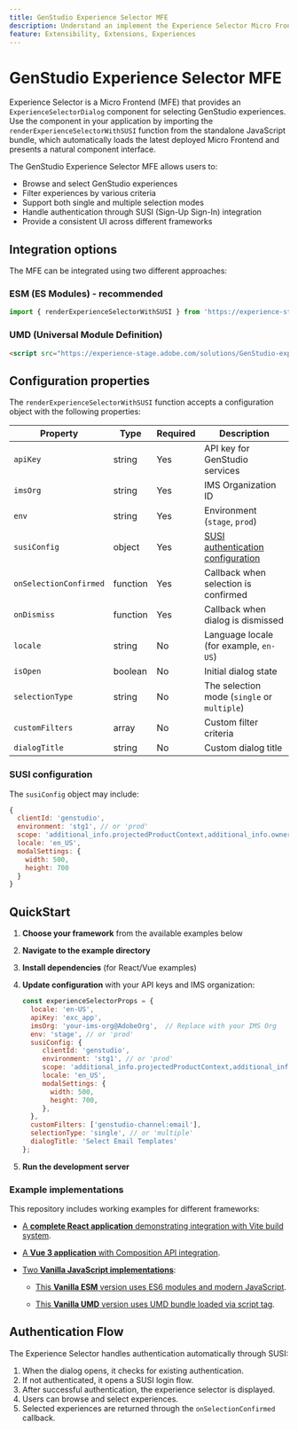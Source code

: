 ```yaml
---
title: GenStudio Experience Selector MFE
description: Understand an implement the Experience Selector Micro FrontEnd for your GenStudio apps and add-ons.
feature: Extensibility, Extensions, Experiences
---
```

# GenStudio Experience Selector MFE 

Experience Selector is a Micro Frontend (MFE) that provides an `ExperienceSelectorDialog` component for selecting GenStudio experiences. Use the component in your application by importing the `renderExperienceSelectorWithSUSI` function from the standalone JavaScript bundle, which automatically loads the latest deployed Micro Frontend and presents a natural component interface.

The GenStudio Experience Selector MFE allows users to:

- Browse and select GenStudio experiences
- Filter experiences by various criteria
- Support both single and multiple selection modes
- Handle authentication through SUSI (Sign-Up Sign-In) integration
- Provide a consistent UI across different frameworks

## Integration options

The MFE can be integrated using two different approaches:

### ESM (ES Modules) - recommended

```javascript
import { renderExperienceSelectorWithSUSI } from 'https://experience-stage.adobe.com/solutions/GenStudio-experience-selector-mfe/static-assets/resources/@genstudio/experience-selector/esm/standalone.js';
```

### UMD (Universal Module Definition)

```html
<script src="https://experience-stage.adobe.com/solutions/GenStudio-experience-selector-mfe/static-assets/resources/@genstudio/experience-selector/umd/standalone.js"></script>
```

## Configuration properties

The `renderExperienceSelectorWithSUSI` function accepts a configuration object with the following properties:

| Property | Type | Required | Description |
|----------|------|----------|-------------|
| `apiKey` | string | Yes | API key for GenStudio services |
| `imsOrg` | string | Yes | IMS Organization ID |
| `env` | string | Yes | Environment (`stage`, `prod`) |
| `susiConfig` | object | Yes | [SUSI authentication configuration](#susi-configuration) |
| `onSelectionConfirmed` | function | Yes | Callback when selection is confirmed |
| `onDismiss` | function | Yes | Callback when dialog is dismissed |
| `locale` | string | No | Language locale (for example, `en-US`) |
| `isOpen` | boolean | No | Initial dialog state |
| `selectionType` | string | No | The selection mode (`single` or `multiple`) |
| `customFilters` | array | No | Custom filter criteria |
| `dialogTitle` | string | No | Custom dialog title |

### SUSI configuration

The `susiConfig` object may include:

```javascript
{
  clientId: 'genstudio',
  environment: 'stg1', // or 'prod'
  scope: 'additional_info.projectedProductContext,additional_info.ownerOrg,AdobeID,openid,session,read_organizations,ab.manage',
  locale: 'en_US',
  modalSettings: {
    width: 500,
    height: 700
  }
}
```

## QuickStart

1. **Choose your framework** from the available examples below
1. **Navigate to the example directory**
1. **Install dependencies** (for React/Vue examples)
1. **Update configuration** with your API keys and IMS organization:

   ```javascript
   const experienceSelectorProps = {
     locale: 'en-US',
     apiKey: 'exc_app',           
     imsOrg: 'your-ims-org@AdobeOrg',  // Replace with your IMS Org
     env: 'stage', // or 'prod'
     susiConfig: {
        clientId: 'genstudio',
        environment: 'stg1', // or 'prod'
        scope: 'additional_info.projectedProductContext,additional_info.ownerOrg,AdobeID,openid,session,read_organizations,ab.manage',
        locale: 'en_US',
        modalSettings: {
          width: 500,
          height: 700,
        },
     },
     customFilters: ['genstudio-channel:email'],
     selectionType: 'single', // or 'multiple'
     dialogTitle: 'Select Email Templates'
   };
   ```

1. **Run the development server**

### Example implementations

This repository includes working examples for different frameworks:

- [A **complete React application** demonstrating integration with Vite build system](https://github.com/adobe/genstudio-extensibility-examples/tree/main/genstudio-experience-selector-mfe/react-js).

- [A **Vue 3 application** with Composition API integration](https://github.com/adobe/genstudio-extensibility-examples/tree/main/genstudio-experience-selector-mfe/vue-js).

- [Two **Vanilla JavaScript implementations**](https://github.com/adobe/genstudio-extensibility-examples/tree/main/genstudio-experience-selector-mfe/vanilla-js):

  - [This **Vanilla ESM** version uses ES6 modules and modern JavaScript](https://github.com/adobe/genstudio-extensibility-examples/tree/main/genstudio-experience-selector-mfe/vanilla-js/vanilla-esm).

  - [This **Vanilla UMD** version uses UMD bundle loaded via script tag](https://github.com/adobe/genstudio-extensibility-examples/tree/main/genstudio-experience-selector-mfe/vanilla-js/vanilla-umd-global-var).

## Authentication Flow

The Experience Selector handles authentication automatically through SUSI:

1. When the dialog opens, it checks for existing authentication.
1. If not authenticated, it opens a SUSI login flow.
1. After successful authentication, the experience selector is displayed.
1. Users can browse and select experiences.
1. Selected experiences are returned through the `onSelectionConfirmed` callback.
